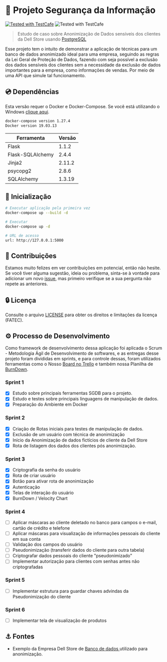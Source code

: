 # :abcd: Projeto Segurança da Informação 
[![Tested with TestCafe](https://img.shields.io/badge/python-v3.7-blue)](https://github.com/DevExpress/testcafe) ![Tested with TestCafe](https://img.shields.io/badge/docker%20build-automated-066da5)

> Estudo de caso sobre Anonimização de Dados sensíveis dos clientes da Dell Store usando [PostgreSQL](https://www.postgresql.org/) 

Esse projeto tem o intuito de demonstrar a aplicação de técnicas para um banco de dados anonimizado ideal para uma empresa, seguindo as regras da Lei Geral de Proteção de Dados, fazendo com seja possível a exclusão dos dados sensíveis dos clientes sem a necessidade da exclusão de dados importantes para a empresa, como informações de vendas. Por meio de uma API que simule tal funcionamento.  


## :cd: Dependências

Esta versão requer o Docker e Docker-Compose. Se você está utilizando o Windows [clique aqui](https://docs.docker.com/docker-for-windows/install/).

``` bash
docker-compose version 1.27.4
Docker version 19.03.13
```

| Ferramenta | Versão                               |
|-------|--------------------------------------|
| Flask     | 1.1.2                      |
| Flask-SQLAlchemy    | 2.4.4 |
| Jinja2    | 2.11.2             |
| psycopg2     | 2.8.6                  |
| SQLAlchemy    | 1.3.19        |

##  :rocket: Inicialização 

``` bash
# Executar aplicação pela primeira vez 
docker-compose up --build -d

# Executar
docker-compose up -d

# URL de acesso 
url: http://127.0.0.1:5000
```

## :beers: Contribuições

Estamos muito felizes em ver contribuições em potencial, então não hesite. Se você tiver alguma sugestão, ideia ou problema, sinta-se à vontade para adicionar um novo [issue](https://github.com/WilliamBarretoH/DataBase-Anonymization/issues), mas primeiro verifique se a sua pergunta não repete as anteriores.


## :lock: Licença

Consulte o arquivo [LICENSE](LICENSE) para obter os direitos e limitações da licença (FATEC).


## :gear: Processo de Desenvolvimento
Como framework de desenvolvimento dessa aplicação foi aplicada o Scrum - Metodologia Ágil de Desenvolvimento de softwares, e as entregas desse projeto foram
divididas em sprints, e para controle dessas, foram utilizados ferramentas como o Nosso [Board no Trello](https://trello.com/b/PyOFWkYC/si) e também nossa Planilha de [BurnDown](https://docs.google.com/spreadsheets/d/1tDluxMUywgS5cD-ZQRGEMXdzJRsSD_wp/edit#gid=699714556).


### Sprint 1

- [x] Estudo sobre principais ferramentas SGDB para o projeto.
- [x] Estudo e testes sobre principais linguagens de manipulação de dados.
- [x] Preparação do Ambiente em Docker

### Sprint 2
- [x] Criação de Rotas iniciais para testes de manipulação de dados.
- [x] Exclusão de um usuário com técnica de anonimização 
- [x] Início da Anonimização de dados fictícios de cliente da Dell Store
- [x] Rota de listagem dos dados dos clientes pós anonimização.

### Sprint 3
- [x] Criptografia da senha do usuário
- [x] Rota de criar usuário
- [x] Botão para ativar rota de anonimização
- [x] Autenticação
- [x] Telas de interação do usuário
- [x] BurnDown / Velocity Chart

### Sprint 4
- [ ] Aplicar máscaras ao cliente deletado no banco para campos o e-mail, cartão de crédito e telefone
- [ ] Aplicar máscaras para visualização de informações pessoais do cliente em sua conta
- [ ] Validação dos campos do usuário
- [ ] Pseudonimização (transferir dados do cliente para outra tabela)
- [ ] Criptografar dados pessoais do cliente "pseudonimizado"
- [ ] Implementar autorização para clientes com senhas antes não criptografadas

### Sprint 5
- [ ] Implementar estrutura para guardar chaves advindas da Pseudonimização do cliente

### Sprint 6
- [ ] Implementar tela de visualização de produtos

## :anchor: Fontes
- Exemplo da Empresa Dell Store de [Banco de dados ](https://linux.dell.com/dvdstore/) utilizado para anonimização.

